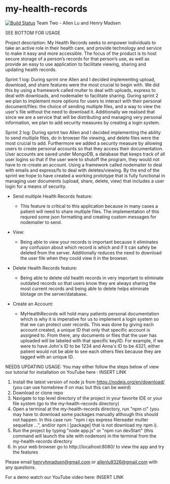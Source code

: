 # my-health-records

[![Build Status](https://app.travis-ci.com/hhm14/my-health-records.svg?branch=main)](https://app.travis-ci.com/hhm14/my-health-records)
Team Two - Allen Lu and Henry Madsen

SEE BOTTOM FOR USAGE

Project description: My Health Records seeks to empower individuals to take an active role in their health care, and provide technology and service to make it easy and more accessible. The focus of the product is to host secure storage of a person’s records for that person’s use, as well as provide an easy to use application to facilitate viewing, sharing and updating health records.

Sprint 1 log: During sprint one Allen and I decided implementing upload, download, and share features were the most crucial to begin with. We did this by using a framework called multer to deal with uploads, express to deal with downloads, and nodemailer to facilitate sharing. During sprint 2 we plan to implement more options for users to interact with their personal document/files: the choice of sending multiple files, and a way to view the user's file without the need to download it. Additionally we realised that since we are a service that will be distributing and managing very personal information, we plan to add security measures by creating a login system.

Sprint 2 log:
During sprint two Allen and I decided implementing the ability to send multiple files, do in browser file viewing, and delete files were the most crucial to add. Furthermore we added a security measure by allowing users to create personal accounts so that they access their documentation. User accounts are saved under MongoDB, a database that keeps track of all user logins so that if the user were to shutoff the program, they would not have to re-create an account. Using a framework called nodemailer to deal with emails and express/fs to deal with deletes/viewing. By the end of the sprint we hope to have created a working prototype that is fully functional in managing user documents (upload, share, delete, view) that includes a user login for a means of security.

- Send multiple Health Records feature:
  - This feature is critical to this application because in many cases a patient will need to share multiple files. The implementation of this requred some json formatting and creating custom messages for nodemailer to send.

- View:
  - Being able to view your records is important because it eliminates any confusion about which record is which and if it can safely be deleted from the server. Additionally reduces the need to download the user file when they could view it in the browser. 
  
- Delete Health Records feature: 
  -  Being able to delete old health records in very important to eliminate outdated records so that users know they are always sharing the most current records and being able to delete helps eliminate blotage on the server/database. 

- Create an Account:
  - MyHealthRecords will hold many patients personal documentation which is why it is imperative for us to implement a login system so that we can protect user records. This was done by giving each account created, a unique ID that only that specific account is assigned to. From there, any documents or files that the user has uploaded will be labeled with that specific key/ID. For example, if we were to have John's ID to be 1234 and Anna's ID to be 4321, either patient would not be able to see each others files because they are tagged with an unique ID.


NEEDS UPDATING 
USAGE:
You may either follow the steps below of view our tutorial for installation on YouTube here : INSERT LINK 
1. Install the latest version of node js from https://nodejs.org/en/download/ (you can use homebrew if on mac but this can be weird)
2. Download or clone repo
3. Navigate to top level directory of the project in your favorite IDE or your file system (go to the my-health-records directory)
4. Open a terminal at the my-health-records directory, run "npm ci" (you may have to download some packages manually although this should not happen. In this case run: "npm i ejs express filereader multer sequelize ...", and/or npm i [package] that is not download my npm i).
5. Run the project by typing "node app.js" or "npm run devStart" (this command will launch the site with nodemon) in the terminal from the my-health-records directory 
6. In your web browser go to http://localhost:8080/ to view the app and try the features

Please email henryhmadsen@gmail.com or allenlu9326@gmail.com with any questions. 

For a demo watch our YouTube video here: INSERT LINK 
